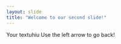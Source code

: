```yaml
---
layout: slide
title: "Welcome to our second slide!"
---
```

Your textuhiu
Use the left arrow to go back!
